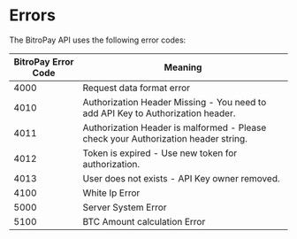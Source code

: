# Errors
The BitroPay API uses the following error codes:

BitroPay Error Code | Meaning
------------------- | -------
4000 | Request data format error
4010 | Authorization Header Missing - You need to add API Key to Authorization header.
4011 | Authorization Header is malformed - Please check your Authorization header string.
4012 | Token is expired - Use new token for authorization.
4013 | User does not exists - API Key owner removed.
4100 | White Ip Error
5000 | Server System Error
5100 | BTC Amount calculation Error
